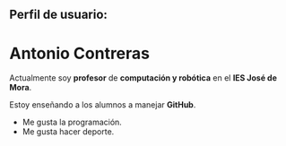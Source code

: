 ## Perfil de usuario: 

# Antonio Contreras

Actualmente soy **profesor** de **computación y robótica** en el **IES José de Mora**.

Estoy enseñando a los alumnos a manejar **GitHub**.

- Me gusta la programación.
- Me gusta hacer deporte.
